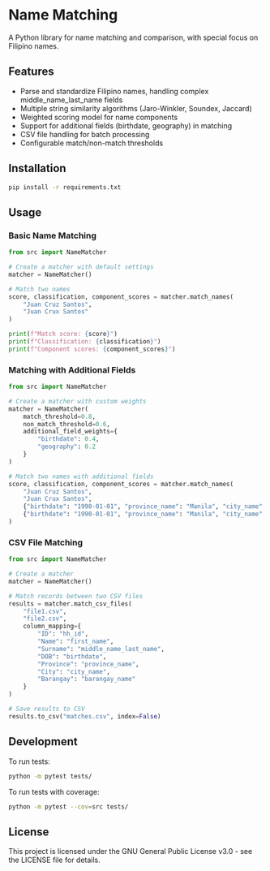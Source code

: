 # Name Matching

A Python library for name matching and comparison, with special focus on Filipino names.

## Features

- Parse and standardize Filipino names, handling complex middle_name_last_name fields
- Multiple string similarity algorithms (Jaro-Winkler, Soundex, Jaccard)
- Weighted scoring model for name components
- Support for additional fields (birthdate, geography) in matching
- CSV file handling for batch processing
- Configurable match/non-match thresholds

## Installation

```bash
pip install -r requirements.txt
```

## Usage

### Basic Name Matching

```python
from src import NameMatcher

# Create a matcher with default settings
matcher = NameMatcher()

# Match two names
score, classification, component_scores = matcher.match_names(
    "Juan Cruz Santos",
    "Juan Crux Santos"
)

print(f"Match score: {score}")
print(f"Classification: {classification}")
print(f"Component scores: {component_scores}")
```

### Matching with Additional Fields

```python
from src import NameMatcher

# Create a matcher with custom weights
matcher = NameMatcher(
    match_threshold=0.8,
    non_match_threshold=0.6,
    additional_field_weights={
        "birthdate": 0.4,
        "geography": 0.2
    }
)

# Match two names with additional fields
score, classification, component_scores = matcher.match_names(
    "Juan Cruz Santos",
    "Juan Crux Santos",
    {"birthdate": "1990-01-01", "province_name": "Manila", "city_name": "Quezon City"},
    {"birthdate": "1990-01-01", "province_name": "Manila", "city_name": "Quezon City"}
)
```

### CSV File Matching

```python
from src import NameMatcher

# Create a matcher
matcher = NameMatcher()

# Match records between two CSV files
results = matcher.match_csv_files(
    "file1.csv",
    "file2.csv",
    column_mapping={
        "ID": "hh_id",
        "Name": "first_name",
        "Surname": "middle_name_last_name",
        "DOB": "birthdate",
        "Province": "province_name",
        "City": "city_name",
        "Barangay": "barangay_name"
    }
)

# Save results to CSV
results.to_csv("matches.csv", index=False)
```

## Development

To run tests:

```bash
python -m pytest tests/
```

To run tests with coverage:

```bash
python -m pytest --cov=src tests/
```

## License

This project is licensed under the GNU General Public License v3.0 - see the LICENSE file for details.
